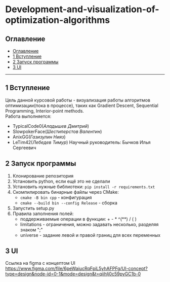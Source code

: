 # Development-and-visualization-of-optimization-algorithms

## Оглавление

- [Оглавление](#оглавление)
- [1 Вступление](#1-вступление)
- [2 Запуск программы](#2-запуск-программы)
- [3 UI](#3-ui)

***

## 1 Вступление

Цель данной курсовой работы - визуализация работы алгоритмов оптимизации(пока в процессе), таких как Gradient Descent, Sequential Programming, Interior-point methods.  
Работа выполняется:
- TypicalCode0(*Аладышев Дмитрий*)
- SlowpokerFace(*Шестиперстов Валентин*)
- AnixGG(*Газизулин Нияз*)
- LeTim42(*Лебедев Тимур*)
Научный руководитель: Бычков Илья Сергеевич

## 2 Запуск программы

1. Клонирование репозитория
2. Установить python, если ещё это не сделали
3. Установить нужные библиотеки: `pip install -r requirements.txt`
4. Скомпилировать бинарные файлы через CMake:
   - `cmake -B bin cpp` - конфигурация
   - `cmake --build bin --config Release` - сборка
5. Запустить setup.py
6. Правила заполнения полей:
   - поддерживаемые операции в функции: + - * ^(**) / ( )
   - limitations - ограничения, можно задавать несколько, разделяя знаком ";"
   - universe - задание левой и правой границ для всех переменных

## 3 UI

Ссылка на figma с концептом UI https://www.figma.com/file/6peWaiucRqFpiL5yhAFPFg/UI-concept?type=design&node-id=0-1&mode=design&t=qiihIj0c59pyGC1b-0
